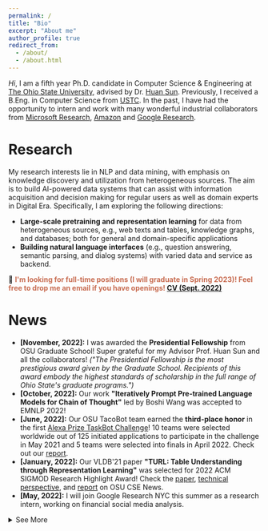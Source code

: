 ```yaml
---
permalink: /
title: "Bio"
excerpt: "About me"
author_profile: true
redirect_from: 
  - /about/
  - /about.html
---
```


*Hi*, I am a fifth year Ph.D. candidate in Computer Science & Engineering at [The Ohio State University](https://www.osu.edu/), advised by Dr. [Huan Sun](http://web.cse.ohio-state.edu/~sun.397/). Previously, I received a B.Eng. in Computer Science from [USTC](https://www.ustc.edu). In the past, I have had the opportunity to intern and work with many wonderful industrial collaborators from [Microsoft Research](https://www.microsoft.com/en-us/research/group/natural-language-processing/people/), [Amazon](https://www.amazon.science/) and [Google Research](https://research.google/).

Research
===
My research interests lie in NLP and data mining, with emphasis on knowledge discovery and utilization from heterogeneous sources. The aim is to build AI-powered data systems that can assist with information acquisition and decision making for regular users as well as domain experts in Digital Era. Specifically, I am exploring the following directions:
- **Large-scale pretraining and representation learning** for data from heterogeneous sources, e.g., web texts and tables, knowledge graphs, and databases; both for general and domain-specific applications
- **Building natural language interfaces** (e.g., question answering, semantic parsing, and dialog systems) with varied data and service as backend.

🏴 <b style="color:#C86D52">I'm looking for full-time positions (I will graduate in Spring 2023)! Feel free to drop me an email if you have openings! [CV (Sept. 2022)](/files/cv_extended.pdf)</b>

News
===
- **[November, 2022]:** I was awarded the **Presidential Fellowship** from OSU Graduate School! Super grateful for my Advisor Prof. Huan Sun and all the collaborators! *("The Presidential Fellowship is the most prestigious award given by the Graduate School. Recipients of this award embody the highest standards of scholarship in the full range of Ohio State's graduate programs.")*
- **[October, 2022]:** Our work **"Iteratively Prompt Pre-trained Language Models for Chain of Thought"** led by Boshi Wang was accepted to EMNLP 2022!
- **[June, 2022]:** Our OSU TacoBot team earned the **third-place honor** in the first [Alexa Prize TaskBot Challenge](https://www.amazon.science/alexa-prize/three-top-performers-emerge-in-inaugural-alexa-prize-taskbot-challenge)! 10 teams were selected worldwide out of 125 initiated applications to participate in the challenge in May 2021 and 5 teams were selected into finals in April 2022. Check out our [report](https://arxiv.org/abs/2207.05223).
- **[January, 2022]:** Our VLDB'21 paper **"TURL: Table Understanding through Representation Learning"** was selected for 2022 ACM SIGMOD Research Highlight Award! Check the [paper](https://arxiv.org/abs/2006.14806), [technical perspective](https://sigmodrecord.org/2022/05/02/technical-perspective-of-turl-table-understanding-through-representation-learning/), and [report](https://www.cse.ohio-state.edu/news/2022/06/2022-sigmod-research-highlight-award-and-2021-bibm-best-paper-award) on OSU CSE News.
- **[May, 2022]:** I will join Google Research NYC this summer as a research intern, working on financial social media analysis.
<details>
  <summary>See More</summary>
  <ul>
    <li><b>[August, 2021]:</b> Our work <b>"ReasonBert: Pre-trained to Reason with Distant Supervision"</b> was accepted to EMNLP 2021! Find the <a href="https://openreview.net/pdf?id=cGB7CMFtrSx">paper</a> and try the <a href="https://huggingface.co/osunlp/ReasonBERT-RoBERTa-base">pre-trained model</a>.</li>
    <li><b>[August, 2021]:</b> I will join the <a href="https://cse.osu.edu/news/2021/06/osu-team-selected-participate-first-alexa-prize-taskbot-challenge">OSU Tacobot Team</a> for the <a href="https://www.amazon.science/academic-engagements/ten-university-teams-selected-to-participate-in-alexa-prize-taskbot-challenge">Alexa Prize TaskBot Challenge</a>.</li>
      <li><b>[May, 2021]:</b> I will Join the Amazon Product Graph Team this summer as Applied Scientist Intern, working on information extraction from structured web pages.</li>
      <li><b>[March, 2021]:</b>Our work on <b>“Structure-Grounded Pretraining for Text-to-SQL”</b> was accepted to NAACL 2021!</li>
      <li><b>[October, 2020]:</b>Our work on <b>“Table Understanding through Representation Learning”</b> was accepted to VLDB 2021!</li>
      <li><b>[May, 2020]:</b> I will Join Microsot Research this summer as Research Intern, working on text2SQL.</li>
      <li><b>[August, 2019]:</b> Our work on <b>“Relation Extraction with 2-hop Distant Supervision”</b> was accepted to EMNLP!</li>
    </ul>
</details>


